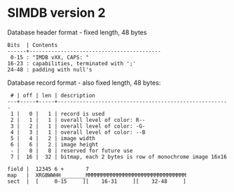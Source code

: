 SIMDB version 2
===============

Database header format - fixed length, 48 bytes

    Bits  | Contents
    ------+------------------------------------------
     0-15 : "IMDB vXX, CAPS: "
    16-23 : capabilities, terminated with ';'
    24-48 : padding with null's

Database record format - also fixed length, 48 bytes:

     # | off | len | description
    ---+-----+-----+-------------------------------------------------------
     1 |   0 |   1 | record is used
     2 |   1 |   1 | overall level of color: R--
     3 |   2 |   1 | overall level of color: -G-
     4 |   3 |   1 | overall level of color: --B
     5 |   4 |   2 | image width
     6 |   6 |   2 | image height
     - |   8 |   8 | reserved for future use
     7 |  16 |  32 | bitmap, each 2 bytes is row of monochrome image 16x16

    field |  12345 6 +       7
    map   |  XRGBWWHH________MMMMMMMMMMMMMMMMMMMMMMMMMMMMMMMM
    sect  |  [     0-15     ][    16-31     ][    32-48     ]
